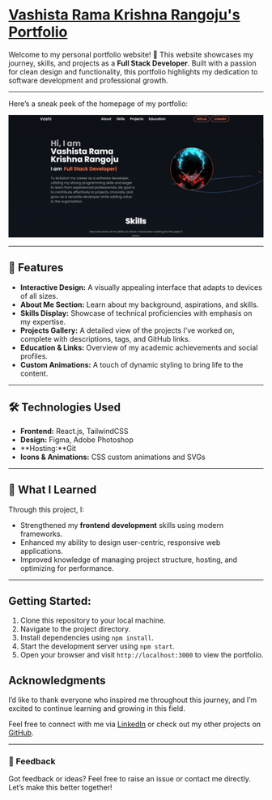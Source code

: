 # [Vashista Rama Krishna Rangoju's Portfolio](#)

Welcome to my personal portfolio website! 🎉 This website showcases my journey, skills, and projects as a **Full Stack Developer**. Built with a passion for clean design and functionality, this portfolio highlights my dedication to software development and professional growth.

---
Here’s a sneak peek of the homepage of my portfolio:

![[Screenshot 2025-01-17 213116](https://github.com/user-attachments/assets/80bc67a6-35f6-4d3d-8a10-ca2432188adb)](https://github.com/VashistaRK/Portfolio/blob/main/public/images/portfolio-logo.png)

---

## 🚀 Features
- **Interactive Design:** A visually appealing interface that adapts to devices of all sizes.
- **About Me Section:** Learn about my background, aspirations, and skills.
- **Skills Display:** Showcase of technical proficiencies with emphasis on my expertise.
- **Projects Gallery:** A detailed view of the projects I’ve worked on, complete with descriptions, tags, and GitHub links.
- **Education & Links:** Overview of my academic achievements and social profiles.
- **Custom Animations:** A touch of dynamic styling to bring life to the content.

---

## 🛠️ Technologies Used
- **Frontend:** React.js, TailwindCSS
- **Design:** Figma, Adobe Photoshop
- **Hosting:**Git
- **Icons & Animations:** CSS custom animations and SVGs

---

## 🌟 What I Learned
Through this project, I:
- Strengthened my **frontend development** skills using modern frameworks.
- Enhanced my ability to design user-centric, responsive web applications.
- Improved knowledge of managing project structure, hosting, and optimizing for performance. 

---
## Getting Started:

1. Clone this repository to your local machine.
2. Navigate to the project directory.
3. Install dependencies using `npm install`.
4. Start the development server using `npm start`.
5. Open your browser and visit `http://localhost:3000` to view the portfolio.


## Acknowledgments
I’d like to thank everyone who inspired me throughout this journey, and I’m excited to continue learning and growing in this field.

Feel free to connect with me via [LinkedIn](https://www.linkedin.com/in/vashista-rama-krishna/) or check out my other projects on [GitHub](https://github.com/VashistaRK).

---

### 💬 Feedback
Got feedback or ideas? Feel free to raise an issue or contact me directly. Let’s make this better together!
